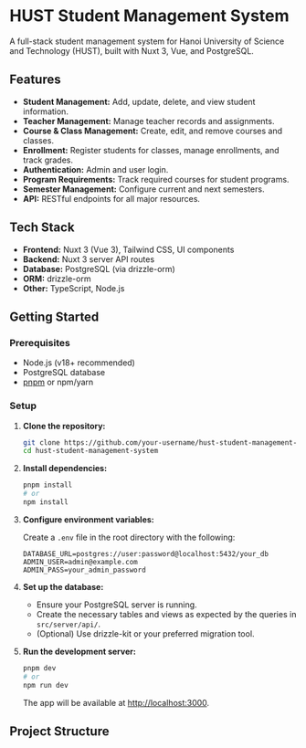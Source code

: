 # HUST Student Management System

A full-stack student management system for Hanoi University of Science and Technology (HUST), built with Nuxt 3, Vue, and PostgreSQL.

## Features

- **Student Management:** Add, update, delete, and view student information.
- **Teacher Management:** Manage teacher records and assignments.
- **Course & Class Management:** Create, edit, and remove courses and classes.
- **Enrollment:** Register students for classes, manage enrollments, and track grades.
- **Authentication:** Admin and user login.
- **Program Requirements:** Track required courses for student programs.
- **Semester Management:** Configure current and next semesters.
- **API:** RESTful endpoints for all major resources.

## Tech Stack

- **Frontend:** Nuxt 3 (Vue 3), Tailwind CSS, UI components
- **Backend:** Nuxt 3 server API routes
- **Database:** PostgreSQL (via drizzle-orm)
- **ORM:** drizzle-orm
- **Other:** TypeScript, Node.js

## Getting Started

### Prerequisites

- Node.js (v18+ recommended)
- PostgreSQL database
- [pnpm](https://pnpm.io/) or npm/yarn

### Setup

1. **Clone the repository:**

   ```bash
   git clone https://github.com/your-username/hust-student-management-system.git
   cd hust-student-management-system
   ```

2. **Install dependencies:**

   ```bash
   pnpm install
   # or
   npm install
   ```

3. **Configure environment variables:**

   Create a `.env` file in the root directory with the following:

   ```
   DATABASE_URL=postgres://user:password@localhost:5432/your_db
   ADMIN_USER=admin@example.com
   ADMIN_PASS=your_admin_password
   ```

4. **Set up the database:**

   - Ensure your PostgreSQL server is running.
   - Create the necessary tables and views as expected by the queries in `src/server/api/`.
   - (Optional) Use drizzle-kit or your preferred migration tool.

5. **Run the development server:**

   ```bash
   pnpm dev
   # or
   npm run dev
   ```

   The app will be available at [http://localhost:3000](http://localhost:3000).

## Project Structure

